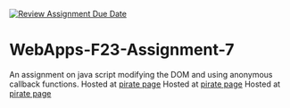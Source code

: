 [![Review Assignment Due Date](https://classroom.github.com/assets/deadline-readme-button-24ddc0f5d75046c5622901739e7c5dd533143b0c8e959d652212380cedb1ea36.svg)](https://classroom.github.com/a/Kv-XePEp)
# WebApps-F23-Assignment-7
An assignment on java script modifying the DOM and using anonymous callback functions.
Hosted at  [ pirate page](https://44-563-webapps-f23.github.io/44563-webapps-f23-assignment7-S565730/pirate.htm)
Hosted at  [pirate page](https://44-563-webapps-f23.github.io/44563-webapps-f23-assignment7-S565730/react.htm)
Hosted at  [pirate page](https://44-563-webapps-f23.github.io/44563-webapps-f23-assignment7-S565730/merger.html)
